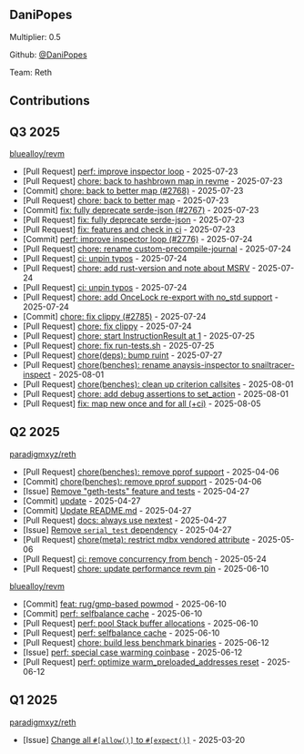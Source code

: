 
## DaniPopes
Multiplier: 0.5

Github: [@DaniPopes](https://github.com/DaniPopes)

Team: Reth

## Contributions

## Q3 2025


[bluealloy/revm](https://github.com/bluealloy/revm)
* [Pull Request] [perf: improve inspector loop](https://github.com/bluealloy/revm/pull/2776) - 2025-07-23
* [Pull Request] [chore: back to hashbrown map in revme](https://github.com/bluealloy/revm/pull/2770) - 2025-07-23
* [Commit] [chore: back to better map (#2768)](https://github.com/bluealloy/revm/commit/5857fc44256f2ca4f4a4845efb781819448f36a5) - 2025-07-23
* [Pull Request] [chore: back to better map](https://github.com/bluealloy/revm/pull/2768) - 2025-07-23
* [Commit] [fix: fully deprecate serde-json (#2767)](https://github.com/bluealloy/revm/commit/975071db304c02dc512151317f59c59d0162062e) - 2025-07-23
* [Pull Request] [fix: fully deprecate serde-json](https://github.com/bluealloy/revm/pull/2767) - 2025-07-23
* [Pull Request] [fix: features and check in ci](https://github.com/bluealloy/revm/pull/2766) - 2025-07-23
* [Commit] [perf: improve inspector loop (#2776)](https://github.com/bluealloy/revm/commit/e42a93a86580da9c861e568f24d86482532f3560) - 2025-07-24
* [Pull Request] [chore: rename custom-precompile-journal](https://github.com/bluealloy/revm/pull/2792) - 2025-07-24
* [Pull Request] [ci: unpin typos](https://github.com/bluealloy/revm/pull/2790) - 2025-07-24
* [Pull Request] [chore: add rust-version and note about MSRV](https://github.com/bluealloy/revm/pull/2789) - 2025-07-24
* [Pull Request] [ci: unpin typos](https://github.com/bluealloy/revm/pull/2788) - 2025-07-24
* [Pull Request] [chore: add OnceLock re-export with no_std support](https://github.com/bluealloy/revm/pull/2787) - 2025-07-24
* [Commit] [chore: fix clippy (#2785)](https://github.com/bluealloy/revm/commit/9c0a3d2f42c919b570ad8aa3aba0d537dc563063) - 2025-07-24
* [Pull Request] [chore: fix clippy](https://github.com/bluealloy/revm/pull/2785) - 2025-07-24
* [Pull Request] [chore: start InstructionResult at 1](https://github.com/bluealloy/revm/pull/2802) - 2025-07-25
* [Pull Request] [chore: fix run-tests.sh](https://github.com/bluealloy/revm/pull/2801) - 2025-07-25
* [Pull Request] [chore(deps): bump ruint](https://github.com/bluealloy/revm/pull/2811) - 2025-07-27
* [Pull Request] [chore(benches): rename anaysis-inspector to snailtracer-inspect](https://github.com/bluealloy/revm/pull/2834) - 2025-08-01
* [Pull Request] [chore(benches): clean up criterion callsites](https://github.com/bluealloy/revm/pull/2833) - 2025-08-01
* [Pull Request] [chore: add debug assertions to set_action](https://github.com/bluealloy/revm/pull/2832) - 2025-08-01
* [Pull Request] [fix: map new once and for all (+ci)](https://github.com/bluealloy/revm/pull/2852) - 2025-08-05
## Q2 2025


[paradigmxyz/reth](https://github.com/paradigmxyz/reth)
* [Pull Request] [chore(benches): remove pprof support](https://github.com/paradigmxyz/reth/pull/15575) - 2025-04-06
* [Commit] [chore(benches): remove pprof support](https://github.com/paradigmxyz/reth/commit/830853908a9e06b73450ebc755ac78e34374637a) - 2025-04-06
* [Issue] [Remove "geth-tests" feature and tests](https://github.com/paradigmxyz/reth/issues/15958) - 2025-04-27
* [Commit] [update](https://github.com/paradigmxyz/reth/commit/4e536ab08af252c393cd5f3d888098029ec2a133) - 2025-04-27
* [Commit] [Update README.md](https://github.com/paradigmxyz/reth/commit/2524c47b573ef3067afb6d3c9520aeedf71a4c7b) - 2025-04-27
* [Pull Request] [docs: always use nextest](https://github.com/paradigmxyz/reth/pull/15957) - 2025-04-27
* [Issue] [Remove `serial_test` dependency](https://github.com/paradigmxyz/reth/issues/15955) - 2025-04-27
* [Pull Request] [chore(meta): restrict mdbx vendored attribute](https://github.com/paradigmxyz/reth/pull/16092) - 2025-05-06
* [Pull Request] [ci: remove concurrency from bench](https://github.com/paradigmxyz/reth/pull/16458) - 2025-05-24
* [Pull Request] [chore: update performance revm pin](https://github.com/paradigmxyz/reth/pull/16746) - 2025-06-10

[bluealloy/revm](https://github.com/bluealloy/revm)
* [Commit] [feat: rug/gmp-based powmod](https://github.com/bluealloy/revm/commit/039be5b21ed60fcde8ed63c8e623ce8c831861d6) - 2025-06-10
* [Commit] [perf: selfbalance cache](https://github.com/bluealloy/revm/commit/c5a9f8547d8a9cb10fcee57c7e503d28a98c3775) - 2025-06-10
* [Pull Request] [perf: pool Stack buffer allocations](https://github.com/bluealloy/revm/pull/2615) - 2025-06-10
* [Pull Request] [perf: selfbalance cache](https://github.com/bluealloy/revm/pull/2609) - 2025-06-10
* [Pull Request] [chore: build less benchmark binaries](https://github.com/bluealloy/revm/pull/2629) - 2025-06-12
* [Issue] [perf: special case warming coinbase](https://github.com/bluealloy/revm/issues/2627) - 2025-06-12
* [Pull Request] [perf: optimize warm_preloaded_addresses reset](https://github.com/bluealloy/revm/pull/2625) - 2025-06-12
## Q1 2025

[paradigmxyz/reth](https://github.com/paradigmxyz/reth)
* [Issue] [Change all `#[allow()]` to `#[expect()]`](https://github.com/paradigmxyz/reth/issues/15163) - 2025-03-20
